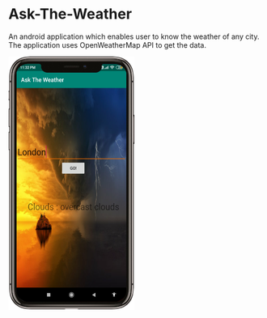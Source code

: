# Ask-The-Weather
An android application which enables user to know the weather of any city.
The application uses OpenWeatherMap API to get the data.

![alt text](https://raw.githubusercontent.com/AadityaSingh360/Aaditya-Singh-Portfolio/main/my_images/AsktheWeather.png)

